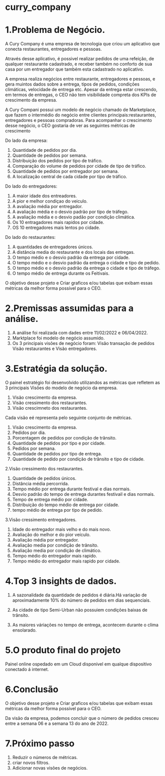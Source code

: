 # curry_company

# 1.Problema de Negócio. 
A Cury Company é uma empresa de tecnologia que criou um aplicativo que conecta 
restaurantes, entregadores e pessoas.

Através desse aplicativo, é possivel realizar pedidos de uma refeição, de qualquer
restaurante cadastrado, e receber também no conforto de sua casa por um entregador 
que também esta cadastrado no aplicativo.

A empresa realiza negócios entre restaurante, entregadores e pessoas, e gera muintos
dados sobre a entrega, tipos de pedidos, condições climáticas, velocidade de entrega etc.
Apesar da entrega estar crescendo, em termos de entregas, o CEO não tem visibilidade
compreta dos KPIs de crescimento da empresa.

A Cury Compani possui um modelo de negócio chamado de Marketplace, que fazem o intermédio
do negócio entre clientes principais:restaurantes, entregadores e pessoas compradoras.
Para acompanhar o crescimento desse negócio, o CEO gostaria de ver as seguintes métricas 
de crescimento

Do lado da empresa:
1. Quantidade de pedidos por dia.
2. Quantidade de pedidos por semana.
3. Distribuição  dos pedidos por tipo de tráfico.
4. Comparação do volume de pedidos por cidade de tipo de tráfico.
5. Quantidade de pedidos por entregador por semana.
6. A localização central de cada cidade por tipo de tráfico.

Do lado do entregadores:
1. A maior idade dos entreadores.
2. A pior e melhor condiçao do veiculo.
3. A avaliação média por entregador.
4. A avaliação média e o desvio padrão por tipo de tráfego.
5. A avaliação média e o desvio padão por condição climática.
6. Os 10 entragadores mais rapidos por cidade.
7. OS 10 entregadores mais lentos po cidade.

Do lado do restaurantes:
1. A quantidades de entregadores únicos.
2. A distância media do restaurante e dos locais das entregas.
3. O tempo médio e o desvio padrão da entrega por cidade.
4. O tempo médio e o desvio padrão da entrega o cidade e tipo de pedido.
5. O tempo médio e o desvio padrão da entrega o cidade e tipo de tráfego.
6. O tempo médio de entrega durante os Feitivais.

O objetivo desse projeto e Criar graficos e/ou tabelas que exibam essas 
métricas da melhor forma possível para o CEO.

# 2.Premissas assumidas para a análise. 
1. A análise foi realizada com dades entre 11/02/2022 e 06/04/2022.
2. Marktplace foi modelo de negócio assumido.
3. Os 3 principais visões de negócio foram: Visão transação de pedidos
Visão restaurantes e Visão entregadores.

# 3.Estratégia da solução. 

O painel estratégio foi desenvolvido utilizandos as métricas que
refletem as 3 principais Visões do modelo de negócio da empresa.

1. Visão crescimento da empresa.
2. Visão cressimento dos restaurantes.
3. Visão crescimneto dos restaurantes.

Cada visão eé representa pelo seguinte conjunto de métricas.

1. Visão crescimento da empresa. 
 1. Pedidos por dia.
 2. Porcentagem de pedidos por condição de trânsito.
 3. Quantidade de pedidos por tipo e por cidade.
 4. Pedidos por semana.
 5. Quantidade de pedidos por tipo de entrega.
 6. Quantidade de pedido por condição de trânsito e tipo de cidade.

2.Visão cressimento dos restaurantes. 
 1. Quantidade de pedidos únicos.
 2. Distância média percorrida.
 3. Tempo médio por entrega durante festival e dias normais.
 4. Desvio padrão do tempo de entrega durantes festivail e dias normais.
 5. Tempo de entrega médio por cidade.
 6. Distribuição do tempo médio de entrega por cidade.
 7. tempo médio de entrega por tipo de pedido.

3.Visão cressimento entregadores. 
 1. Idade do entregador mais velho e do mais novo.
 2. Avaliação do melhor e do pior veículo.
 3. Avaliação média por entregador.
 4. Avaliação media por condição de trânsito.
 5. Avaliação media por condição de climático.
 6. Tempo médio do entregador mais rapido.
 7. Tempo médio do entregador mais rapido por cidade.

# 4.Top 3 insights de dados. 
1. A sazonalidade da quantidade de pedidos é diária.Há variação de aproximadamente
10% do número de pedidos em dias sequenciais.

2. As cidade de tipo Semi-Urban não possuiem condições baixas de trânsito.

3. As maiores váriações no tempo de entrega, acontecem durante o clíma ensolarado.

# 5.O produto final do projeto 
Painel online ospedado em um Cloud disponível em qualque dispositivo conectado á internet.

# 6.Conclusão 
O objetivo desse projeto e Criar graficos e/ou tabelas que exibam essas 
métricas da melhor forma possível para o CEO.

Da visão da empresa, podemos concluir que o número de pedidos cresceu entre a semana
06 e a semana 13 do ano de 2022.

# 7.Próximo passo 
1. Reduzir o números de métricas.
2. criar novos filtros.
3. Adicionar novas visões de negócios.


